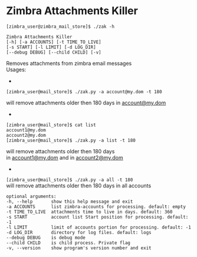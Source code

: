 # Zimbra Attachments Killer

`[zimbra_user@zimbra_mail_store]$ ./zak -h` <br>

`Zimbra Attachments Killer` <br>
`[-h] [-a ACCOUNTS] [-t TIME_TO_LIVE]` <br>
`[-s START] [-l LIMIT] [-d LOG_DIR]` <br>
`[--debug DEBUG] [--child CHILD] [-v]` <br>

Removes attachments from zimbra email messages <br>
Usages: <br>


* 
`[zimbra_user@mail_store]$ ./zak.py -a account@my.dom -t 180` <br>

will remove attachments older then 180 days in account@my.dom <br>


* 
`[zimbra_user@mail_store]$ cat list` <br>
`account1@my.dom` <br>
`account2@my.dom` <br>
`[zimbra_user@mail_store]$ ./zak.py -a list -t 180` <br>

will remove attachments older then 180 days <br>
in account1@my.dom and in account2@my.dom <br>

* 
`[zimbra_user@mail_store]$ ./zak.py -a all -t 180` <br>
will remove attachments older then 180 days in all accounts <br>


`optional arguments:` <br>
`-h, --help       show this help message and exit` <br>
`-a ACCOUNTS      list zimbra-accounts for processing. default: empty` <br>
`-t TIME_TO_LIVE  attachments time to live in days. default: 360` <br>
`-s START         account list Start position for processing. default: -1` <br>
`-l LIMIT         limit of accounts portion for processing. default: -1` <br>
`-d LOG_DIR       directory for log files. default: logs` <br>
`--debug DEBUG    is debug mode` <br>
`--child CHILD    is child process. Private flag` <br>
`-v, --version    show program's version number and exit` <br>